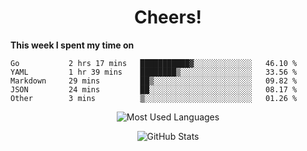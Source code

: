 <h1 align="center">Cheers!</h1>

**This week I spent my time on**
<!--START_SECTION:waka-->

```text
Go           2 hrs 17 mins   ███████████▓░░░░░░░░░░░░░   46.10 %
YAML         1 hr 39 mins    ████████▒░░░░░░░░░░░░░░░░   33.56 %
Markdown     29 mins         ██▒░░░░░░░░░░░░░░░░░░░░░░   09.82 %
JSON         24 mins         ██░░░░░░░░░░░░░░░░░░░░░░░   08.17 %
Other        3 mins          ▒░░░░░░░░░░░░░░░░░░░░░░░░   01.26 %
```

<!--END_SECTION:waka-->

<p align="center"><img src="https://github-readme-stats.vercel.app/api/top-langs/?username=thnkrn&layout=compact&hide=html&theme=tokyonight" alt="Most Used Languages" /></p>

<p align="center"><img src="https://github-readme-stats.vercel.app/api?username=thnkrn&show_icons=true&count_private=true&theme=tokyonight" alt="GitHub Stats" /></p>

<!-- <p align="center"><a href="https://wakatime.com"><img src="https://wakatime.com/share/@thnkrn/40092326-d1bd-471b-89da-9a7c63939402.png" /></p>
 -->
